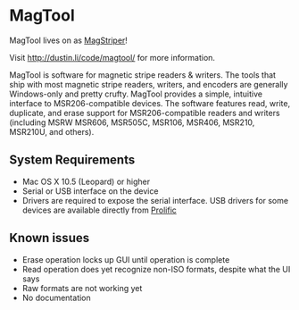 MagTool
=======

MagTool lives on as [MagStriper](http://kevinbrewster.github.com/MagStriper/)!

Visit http://dustin.li/code/magtool/ for more information.

MagTool is software for magnetic stripe readers & writers. The tools that ship with most magnetic stripe readers, writers, and encoders are generally Windows-only and pretty crufty. MagTool provides a simple, intuitive interface to MSR206-compatible devices. The software features read, write, duplicate, and erase support for MSR206-compatible readers and writers (including MSRW MSR606, MSR505C, MSR106, MSR406, MSR210, MSR210U, and others).

System Requirements
-------------------
* Mac OS X 10.5 (Leopard) or higher
* Serial or USB interface on the device
* Drivers are required to expose the serial interface. USB drivers for some devices are available directly from [Prolific](http://www.prolific.com.tw/US/supportDownload.aspx?FileType=56&FileID=133&pcid=85&Page=0)

Known issues
------------
* Erase operation locks up GUI until operation is complete
* Read operation does yet recognize non-ISO formats, despite what the UI says
* Raw formats are not working yet
* No documentation
